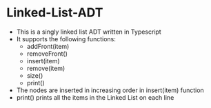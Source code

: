 # Linked-List-ADT
- This is a singly linked list ADT written in Typescript  
- It supports the following functions:  
    - addFront(item)  
    - removeFront()  
    - insert(item)  
    - remove(item)  
    - size()  
    - print()  
- The nodes are inserted in increasing order in insert(item) function  
- print() prints all the items in the Linked List on each line  
